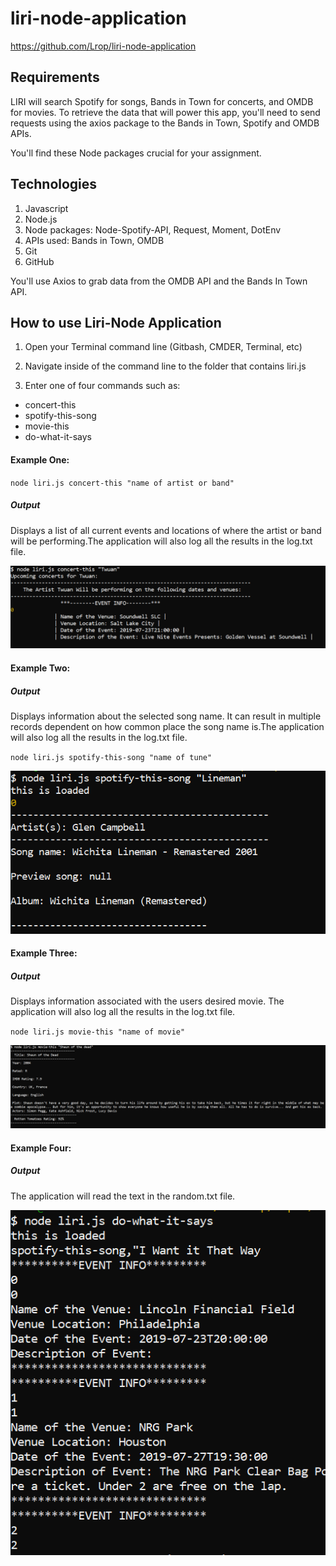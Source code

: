 # liri-node-application
 https://github.com/Lrop/liri-node-application
 
 

## Requirements

LIRI will search Spotify for songs, Bands in Town for concerts, and OMDB for movies.
To retrieve the data that will power this app, you'll need to send requests using the axios package to the Bands in Town, Spotify and OMDB APIs. 

You'll find these Node packages crucial for your assignment.

## Technologies

1. Javascript
2. Node.js
3. Node packages:
Node-Spotify-API,
 Request,
 Moment,
 DotEnv
4. APIs used:
Bands in Town,
 OMDB
5. Git
6. GitHub

You'll use Axios to grab data from the OMDB API and the Bands In Town API.

## How to use Liri-Node Application 

1. Open your Terminal command line (Gitbash, CMDER, Terminal, etc)

2. Navigate inside of the command line to the folder that contains liri.js

3. Enter one of four commands such as:

- concert-this
- spotify-this-song
- movie-this
- do-what-it-says

#### Example One:
`node liri.js concert-this "name of artist or band"`

##### Output
Displays a list of all current events and locations of where the artist or band will be performing.The application will also log all the results in the log.txt file. 

![](images/liri-1.PNG)

#### Example Two:

##### Output
Displays information about the selected song name. It can result in multiple records dependent on how common place the song name is.The application will also log all the results in the log.txt file. 

`node liri.js spotify-this-song "name of tune"`

![](images/liri-3.PNG)

#### Example Three:

##### Output
Displays information associated with the users desired movie. The application will also log all the results in the log.txt file. 

`node liri.js movie-this "name of movie"`

![](images/liri-2.PNG)

#### Example Four:

##### Output
The application will read the text in the random.txt file.

![](images/liri-4.PNG)


